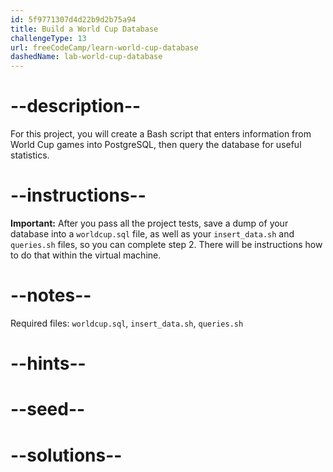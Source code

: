 ```yaml
---
id: 5f9771307d4d22b9d2b75a94
title: Build a World Cup Database
challengeType: 13
url: freeCodeCamp/learn-world-cup-database
dashedName: lab-world-cup-database
---
```


# --description--

For this project, you will create a Bash script that enters information from World Cup games into PostgreSQL, then query the database for useful statistics.

# --instructions--

**Important:** After you pass all the project tests, save a dump of your database into a `worldcup.sql` file, as well as your `insert_data.sh` and `queries.sh` files, so you can complete step 2. There will be instructions how to do that within the virtual machine.

# --notes--

Required files: `worldcup.sql`, `insert_data.sh`, `queries.sh`

# --hints--

# --seed--

# --solutions--
